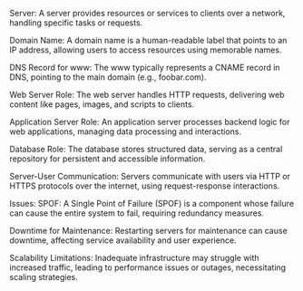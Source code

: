 Server:
A server provides resources or services to clients over a network, handling specific tasks or requests.

Domain Name:
A domain name is a human-readable label that points to an IP address, allowing users to access resources using memorable names.

DNS Record for www:
The www typically represents a CNAME record in DNS, pointing to the main domain (e.g., foobar.com).

Web Server Role:
The web server handles HTTP requests, delivering web content like pages, images, and scripts to clients.

Application Server Role:
An application server processes backend logic for web applications, managing data processing and interactions.

Database Role:
The database stores structured data, serving as a central repository for persistent and accessible information.

Server-User Communication:
Servers communicate with users via HTTP or HTTPS protocols over the internet, using request-response interactions.

Issues:
SPOF:
A Single Point of Failure (SPOF) is a component whose failure can cause the entire system to fail, requiring redundancy measures.

Downtime for Maintenance:
Restarting servers for maintenance can cause downtime, affecting service availability and user experience.

Scalability Limitations:
Inadequate infrastructure may struggle with increased traffic, leading to performance issues or outages, necessitating scaling strategies.

